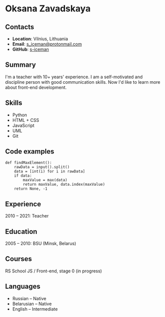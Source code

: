   
# Oksana Zavadskaya

  

## Contacts

- **Location**: Vilnius, Lithuania
- **Email**: s_iceman@protonmail.com
- **GitHub**: [s-iceman](https://github.com/s-iceman)


## Summary

I'm a teacher with 10+ years' experience. I am a self-motivated and discipline person with good communication skills. Now I'd like to learn more about front-end development. 
  

## Skills

- Python
- HTML + CSS
- JavaScript
- UML
- Git
  

## Code examples

```
def findMaxElement():
    rawData = input().split()
    data = [int(i) for i in rawData]
    if data:
        maxValue = max(data)
        return maxValue, data.index(maxValue)
    return None, -1
```
  

## Experience

2010 – 2021: Teacher
  

## Education

2005 – 2010: BSU (Minsk, Belarus)
  

## Courses

RS School JS / Front-end, stage 0 (in progress)
  

## Languages

- Russian – Native
- Belarusian – Native  
- English – Intermediate 
